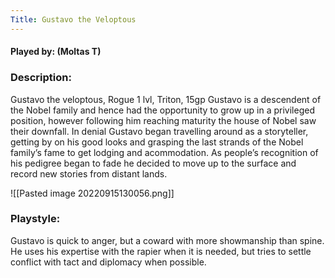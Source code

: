 ```yaml
---
Title: Gustavo the Veloptous
---
```

#### Played by: (Moltas T)
### Description:
Gustavo the veloptous, Rogue 1 lvl, Triton, 15gp Gustavo is a descendent of the Nobel family and hence had the opportunity to grow up in a privileged position, however following him reaching maturity the house of Nobel saw their downfall. In denial Gustavo began travelling around as a storyteller, getting by on his good looks and grasping the last strands of the Nobel family’s fame to get lodging and acommodation. As people’s recognition of his pedigree began to fade he decided to move up to the surface and record new stories from distant lands.

![[Pasted image 20220915130056.png]]

### Playstyle:
Gustavo is quick to anger, but a coward with more showmanship than spine. He uses his expertise with the rapier when it is needed, but tries to settle conflict with tact and diplomacy when possible.